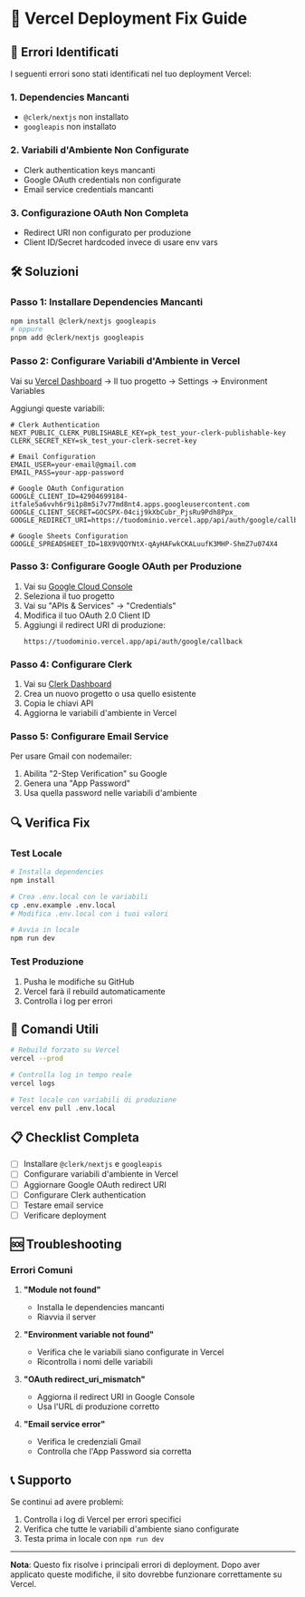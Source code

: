 # 🔧 Vercel Deployment Fix Guide

## 🚨 Errori Identificati

I seguenti errori sono stati identificati nel tuo deployment Vercel:

### 1. **Dependencies Mancanti**
- `@clerk/nextjs` non installato
- `googleapis` non installato

### 2. **Variabili d'Ambiente Non Configurate**
- Clerk authentication keys mancanti
- Google OAuth credentials non configurate
- Email service credentials mancanti

### 3. **Configurazione OAuth Non Completa**
- Redirect URI non configurato per produzione
- Client ID/Secret hardcoded invece di usare env vars

## 🛠️ Soluzioni

### Passo 1: Installare Dependencies Mancanti

```bash
npm install @clerk/nextjs googleapis
# oppure
pnpm add @clerk/nextjs googleapis
```

### Passo 2: Configurare Variabili d'Ambiente in Vercel

Vai su [Vercel Dashboard](https://vercel.com/dashboard) → Il tuo progetto → Settings → Environment Variables

Aggiungi queste variabili:

```env
# Clerk Authentication
NEXT_PUBLIC_CLERK_PUBLISHABLE_KEY=pk_test_your-clerk-publishable-key
CLERK_SECRET_KEY=sk_test_your-clerk-secret-key

# Email Configuration
EMAIL_USER=your-email@gmail.com
EMAIL_PASS=your-app-password

# Google OAuth Configuration
GOOGLE_CLIENT_ID=42904699184-itfale5a6vvh6r9i1p8m5i7v77md8nt4.apps.googleusercontent.com
GOOGLE_CLIENT_SECRET=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
GOOGLE_REDIRECT_URI=https://tuodominio.vercel.app/api/auth/google/callback

# Google Sheets Configuration
GOOGLE_SPREADSHEET_ID=18X9VQOYNtX-qAyHAFwkCKALuufK3MHP-ShmZ7u074X4
```

### Passo 3: Configurare Google OAuth per Produzione

1. Vai su [Google Cloud Console](https://console.cloud.google.com/)
2. Seleziona il tuo progetto
3. Vai su "APIs & Services" → "Credentials"
4. Modifica il tuo OAuth 2.0 Client ID
5. Aggiungi il redirect URI di produzione:
   ```
   https://tuodominio.vercel.app/api/auth/google/callback
   ```

### Passo 4: Configurare Clerk

1. Vai su [Clerk Dashboard](https://dashboard.clerk.com/)
2. Crea un nuovo progetto o usa quello esistente
3. Copia le chiavi API
4. Aggiorna le variabili d'ambiente in Vercel

### Passo 5: Configurare Email Service

Per usare Gmail con nodemailer:

1. Abilita "2-Step Verification" su Google
2. Genera una "App Password"
3. Usa quella password nelle variabili d'ambiente

## 🔍 Verifica Fix

### Test Locale
```bash
# Installa dependencies
npm install

# Crea .env.local con le variabili
cp .env.example .env.local
# Modifica .env.local con i tuoi valori

# Avvia in locale
npm run dev
```

### Test Produzione
1. Pusha le modifiche su GitHub
2. Vercel farà il rebuild automaticamente
3. Controlla i log per errori

## 🚀 Comandi Utili

```bash
# Rebuild forzato su Vercel
vercel --prod

# Controlla log in tempo reale
vercel logs

# Test locale con variabili di produzione
vercel env pull .env.local
```

## 📋 Checklist Completa

- [ ] Installare `@clerk/nextjs` e `googleapis`
- [ ] Configurare variabili d'ambiente in Vercel
- [ ] Aggiornare Google OAuth redirect URI
- [ ] Configurare Clerk authentication
- [ ] Testare email service
- [ ] Verificare deployment

## 🆘 Troubleshooting

### Errori Comuni

1. **"Module not found"**
   - Installa le dependencies mancanti
   - Riavvia il server

2. **"Environment variable not found"**
   - Verifica che le variabili siano configurate in Vercel
   - Ricontrolla i nomi delle variabili

3. **"OAuth redirect_uri_mismatch"**
   - Aggiorna il redirect URI in Google Console
   - Usa l'URL di produzione corretto

4. **"Email service error"**
   - Verifica le credenziali Gmail
   - Controlla che l'App Password sia corretta

## 📞 Supporto

Se continui ad avere problemi:
1. Controlla i log di Vercel per errori specifici
2. Verifica che tutte le variabili d'ambiente siano configurate
3. Testa prima in locale con `npm run dev`

---

**Nota**: Questo fix risolve i principali errori di deployment. Dopo aver applicato queste modifiche, il sito dovrebbe funzionare correttamente su Vercel. 